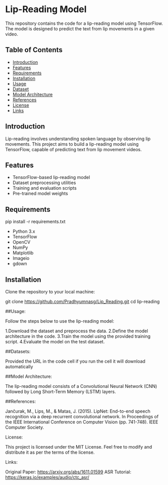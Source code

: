 # Lip-Reading Model

This repository contains the code for a lip-reading model using TensorFlow. The model is designed to predict the text from lip movements in a given video.

## Table of Contents
- [Introduction](#introduction)
- [Features](#features)
- [Requirements](#requirements)
- [Installation](#installation)
- [Usage](#usage)
- [Dataset](#dataset)
- [Model Architecture](#model-architecture)
- [References](#references)
- [License](#license)
- [Links](#links)

## Introduction

Lip-reading involves understanding spoken language by observing lip movements. This project aims to build a lip-reading model using TensorFlow, capable of predicting text from lip movement videos.

## Features

- TensorFlow-based lip-reading model
- Dataset preprocessing utilities
- Training and evaluation scripts
- Pre-trained model weights

## Requirements

pip install -r requirements.txt

- Python 3.x
- TensorFlow
- OpenCV
- NumPy
- Matplotlib
- Imageio
- gdown

## Installation

Clone the repository to your local machine:

git clone https://github.com/Pradhyumnasg/Lip_Reading.git
cd lip-reading

##Usage:

Follow the steps below to use the lip-reading model:

1.Download the dataset and preprocess the data.
2.Define the model architecture in the code.
3.Train the model using the provided training script.
4.Evaluate the model on the test dataset.

##Datasets:

Provided the URL in the code cell if you run the cell it will download automatically

##Model Architecture:

The lip-reading model consists of a Convolutional Neural Network (CNN) followed by Long Short-Term Memory (LSTM) layers.

##References:

Jančurak, M., Lips, M., & Matas, J. (2015). LipNet: End-to-end speech recognition via a deep recurrent convolutional network. In Proceedings of the IEEE International Conference on Computer Vision (pp. 741-748). IEEE Computer Society.

License:

This project is licensed under the MIT License. Feel free to modify and distribute it as per the terms of the license.

Links:

Original Paper: https://arxiv.org/abs/1611.01599 
ASR Tutorial: https://keras.io/examples/audio/ctc_asr/
